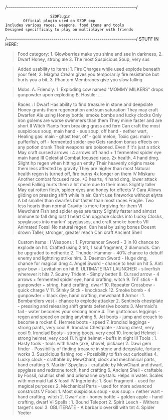 /----------------------------------------------------------------/
                            
                        SZOPlugin
            Official plugin used on SZOP smp
    Includes various races, weapons, food items and tools
    Designed specifficaly to play on multiplayer with friends

/----------------------------------------------------------------/
STUFF IN HERE:

> Food category:
    1. Glowberries make you shine and see in darkness,
    2. Dwarf Honey, strong ale
    3. The most Suspicious Soup, very sus

> Added usability to items:
    1. Fire Charges while used explode beneath your feet,
    2. Magma Cream gives you temporarily fire resistance but hurts you a bit,
    3. Phantom Membranes give you slow falling

> Mobs:
    A. Friendly:
        1. Exploding cow named "MOMMY MILKERS" drops gunpowder upon exploding
    B. Hostile:
        ...

> Races :
    I   Dwarf
        Has ability to find treasure in stone and deepslate
        Honey grants them regeneration and sum saturation
        They may craft Dwarfen Ale using Honey bottle, smoke bombs and lucky clocks
        Only iron golems are worse swimmers than them
        They minie faster and are short
    II  Witch
        Plants from breaking grass and fern
        Can craft the most suspicious soup, main hand - sus soup, off hand - nether wart, Healing gas: main - ghast tear, off - gold melon, Toxic gas: main - pufferfish, off - fermented spider eye
        Gets random bonus effects on any potion drank
        Their weapons are poisoned. Even if it's just a stick
        May craft cursed arrows : 4 arrows off hand + 1 fermented spider eye main hand
    III Celestial
        Combat focused race. 2x health, 4 hand dmg. Slight hp regen when hitting an entity
        Their heavenly origins make them less affected by gravity
        They are higher than most
        Natural health regen is turned off, fire burns 4x longer on them
    IV  Miskaru
        Another combat focused race. +3 hearts, 4 hand dmg, lower attack speed
        Falling hurts them a lot more due to their mass
        Slightly taller
        May eat rotten flesh, spider eyes and honey for effects
    V   Cara
        Allows gliding on pressing shift while in air. Can't use fireworks without elytra
        A bit smaller than dwarfes but faster than most races
        Fragile. Two less hearts than normal
        Gravity is more forgiving for them
    VI  Mewchant
        Fish and spider eyes are tasty
        Slightly faster and almost immune to fall dmg
        lost 1 heart
        Can upgrade clocks into Lucky Clocks, spyglasses into markin' spyglasses, and craft smoke bombs
    VII Animated Fossil
        No natural regen. Can heal by using bones
        Doesnt drown
        Taller, stronger, greater reach
        Can craft Ancient Shell

> Custom items :
    I Weapons :
        1.  Pyromancer Sword - 3 in 10 chance to explode on hit. Crafted using 2 tnt, 1 soul fragment, 2 diamonds. Can be upgraded to netherite
        2.  Thunder Hammer - 40% chance to debuff enemy and lightning strike him. 
        3.  Daemon Sword - Huge dmg, chance for magical dmg
        4.  Angel Sword - chance to heal on hit
        5.  Anti grav bow - Levitation on hit
        6.  ULTIMATE RAT LAUNCHER - silverfish wherever it hits
        7.  Scurvy Trident - Simply better
        8.  Cursed arrow - 4 arrows + fermented spider eye, hand crafting, witch
        9.  TnT stick - 8 gunpowder + string, hand crafting, dwarf
        10. Repeater Crossbow - quick charge V
        11. Stinky Stick - knockback
        12. Smoke bomb - 4 gunpowder + black dye, hand crafting, mewchant
    II Armor :
        1.  Bombardiers vest - chance to explode attacker
        2.  Sentinels chestplate - pressing and releasing shift grants defensive boosts
        3.  Mermaid's tail - water becomes your secong home
        4.  The gluttonous leggings  - regen and speed on eating anything
        5.  Jet boots - jump and crouch to become a rocket
        6.  Hermes boots - speed
        7.  Ironclad leggings - strong pants, very cool
        8.  Ironclad Chestplate - strong chest, very cool
        9.  Ironclad Boots - strong boots, very cool
        10. Ironclad Helmet - strong helmet, very cool
        11. Night helmet - buffs in night
    III Tools :
        1.  Hasty tools - tools with haste (axe, shovel, pickaxe)
        2.  Dawi gem finder - Possibility of finding treasure in stone and deepslate, fortune works
        3.  Suspicious fishing rod - Possibility to fish out curiosities
        4.  Lucky clock - craftable by MewChant, clock and mechanical parts, hand crafting
        5.  Markin' Spyglass - craftable by MewChant and dwarf, spyglass and redstone torch, hand crafting
        6.  Ancient Shell - craftable by Fossil, nautilus shell and prismarine crystals. Helps in water. Scales with mermaid tail & fossil
    IV Ingerients:
        1.  Soul Fragment - used for magical purposes
        2.  Mechanical Parts - used for more advanced constructs
    V Food:
        1.  Most suspicious soup - sus soup + nether wart - hand crafting, witch
        2.  Dwarf ale - honey bottle + golden apple - hand crafting, dwarf
    VI Spells :
        1. Bound Teleport
        2. Spirit Leech - Withers target's soul
        3. OBLITERATE - A barbaric overkill with tnt
        4. Spider Yeeter